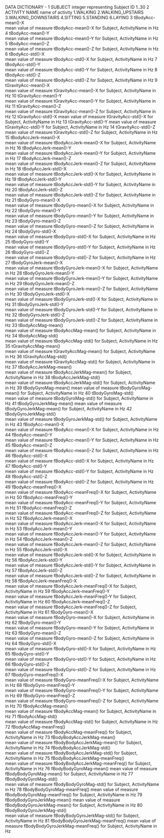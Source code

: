 DATA DICTIONARY - 
1 SUBJECT
	integer representing Subject ID
	1..30
2 ACTIVITY NAME
	name of activity
	1.WALKING
	2.WALKING_UPSTAIRS
	3.WALKING_DOWNSTAIRS
	4.SITTING
	5.STANDING
	6.LAYING
3	tBodyAcc-mean()-X	
	mean value of measure tBodyAcc-mean()-X for Subject, ActivityName in Hz
4	tBodyAcc-mean()-Y	
	mean value of measure tBodyAcc-mean()-Y for Subject, ActivityName in Hz
5	tBodyAcc-mean()-Z	
	mean value of measure tBodyAcc-mean()-Z for Subject, ActivityName in Hz
6	tBodyAcc-std()-X	
	mean value of measure tBodyAcc-std()-X for Subject, ActivityName in Hz
7	tBodyAcc-std()-Y	
	mean value of measure tBodyAcc-std()-Y for Subject, ActivityName in Hz
8	tBodyAcc-std()-Z	
	mean value of measure tBodyAcc-std()-Z for Subject, ActivityName in Hz
9	tGravityAcc-mean()-X	
	mean value of measure tGravityAcc-mean()-X for Subject, ActivityName in Hz
10	tGravityAcc-mean()-Y	
	mean value of measure tGravityAcc-mean()-Y for Subject, ActivityName in Hz
11	tGravityAcc-mean()-Z	
	mean value of measure tGravityAcc-mean()-Z for Subject, ActivityName in Hz
12	tGravityAcc-std()-X	
	mean value of measure tGravityAcc-std()-X for Subject, ActivityName in Hz
13	tGravityAcc-std()-Y	
	mean value of measure tGravityAcc-std()-Y for Subject, ActivityName in Hz
14	tGravityAcc-std()-Z	
	mean value of measure tGravityAcc-std()-Z for Subject, ActivityName in Hz
15	tBodyAccJerk-mean()-X	
	mean value of measure tBodyAccJerk-mean()-X for Subject, ActivityName in Hz
16	tBodyAccJerk-mean()-Y	
	mean value of measure tBodyAccJerk-mean()-Y for Subject, ActivityName in Hz
17	tBodyAccJerk-mean()-Z	
	mean value of measure tBodyAccJerk-mean()-Z for Subject, ActivityName in Hz
18	tBodyAccJerk-std()-X	
	mean value of measure tBodyAccJerk-std()-X for Subject, ActivityName in Hz
19	tBodyAccJerk-std()-Y	
	mean value of measure tBodyAccJerk-std()-Y for Subject, ActivityName in Hz
20	tBodyAccJerk-std()-Z	
	mean value of measure tBodyAccJerk-std()-Z for Subject, ActivityName in Hz
21	tBodyGyro-mean()-X	
	mean value of measure tBodyGyro-mean()-X for Subject, ActivityName in Hz
22	tBodyGyro-mean()-Y	
	mean value of measure tBodyGyro-mean()-Y for Subject, ActivityName in Hz
23	tBodyGyro-mean()-Z	
	mean value of measure tBodyGyro-mean()-Z for Subject, ActivityName in Hz
24	tBodyGyro-std()-X	
	mean value of measure tBodyGyro-std()-X for Subject, ActivityName in Hz
25	tBodyGyro-std()-Y	
	mean value of measure tBodyGyro-std()-Y for Subject, ActivityName in Hz
26	tBodyGyro-std()-Z	
	mean value of measure tBodyGyro-std()-Z for Subject, ActivityName in Hz
27	tBodyGyroJerk-mean()-X	
	mean value of measure tBodyGyroJerk-mean()-X for Subject, ActivityName in Hz
28	tBodyGyroJerk-mean()-Y	
	mean value of measure tBodyGyroJerk-mean()-Y for Subject, ActivityName in Hz
29	tBodyGyroJerk-mean()-Z	
	mean value of measure tBodyGyroJerk-mean()-Z for Subject, ActivityName in Hz
30	tBodyGyroJerk-std()-X	
	mean value of measure tBodyGyroJerk-std()-X for Subject, ActivityName in Hz
31	tBodyGyroJerk-std()-Y	
	mean value of measure tBodyGyroJerk-std()-Y for Subject, ActivityName in Hz
32	tBodyGyroJerk-std()-Z	
	mean value of measure tBodyGyroJerk-std()-Z for Subject, ActivityName in Hz
33	tBodyAccMag-mean()	
	mean value of measure tBodyAccMag-mean() for Subject, ActivityName in Hz
34	tBodyAccMag-std()	
	mean value of measure tBodyAccMag-std() for Subject, ActivityName in Hz
35	tGravityAccMag-mean()	
	mean value of measure tGravityAccMag-mean() for Subject, ActivityName in Hz
36	tGravityAccMag-std()	
	mean value of measure tGravityAccMag-std() for Subject, ActivityName in Hz
37	tBodyAccJerkMag-mean()	
	mean value of measure tBodyAccJerkMag-mean() for Subject, ActivityName in Hz
38	tBodyAccJerkMag-std()	
	mean value of measure tBodyAccJerkMag-std() for Subject, ActivityName in Hz
39	tBodyGyroMag-mean()	
	mean value of measure tBodyGyroMag-mean() for Subject, ActivityName in Hz
40	tBodyGyroMag-std()	
	mean value of measure tBodyGyroMag-std() for Subject, ActivityName in Hz
41	tBodyGyroJerkMag-mean()	
	mean value of measure tBodyGyroJerkMag-mean() for Subject, ActivityName in Hz
42	tBodyGyroJerkMag-std()	
	mean value of measure tBodyGyroJerkMag-std() for Subject, ActivityName in Hz
43	fBodyAcc-mean()-X	
	mean value of measure fBodyAcc-mean()-X for Subject, ActivityName in Hz
44	fBodyAcc-mean()-Y	
	mean value of measure fBodyAcc-mean()-Y for Subject, ActivityName in Hz
45	fBodyAcc-mean()-Z	
	mean value of measure fBodyAcc-mean()-Z for Subject, ActivityName in Hz
46	fBodyAcc-std()-X	
	mean value of measure fBodyAcc-std()-X for Subject, ActivityName in Hz
47	fBodyAcc-std()-Y	
	mean value of measure fBodyAcc-std()-Y for Subject, ActivityName in Hz
48	fBodyAcc-std()-Z	
	mean value of measure fBodyAcc-std()-Z for Subject, ActivityName in Hz
49	fBodyAcc-meanFreq()-X	
	mean value of measure fBodyAcc-meanFreq()-X for Subject, ActivityName in Hz
50	fBodyAcc-meanFreq()-Y	
	mean value of measure fBodyAcc-meanFreq()-Y for Subject, ActivityName in Hz
51	fBodyAcc-meanFreq()-Z	
	mean value of measure fBodyAcc-meanFreq()-Z for Subject, ActivityName in Hz
52	fBodyAccJerk-mean()-X	
	mean value of measure fBodyAccJerk-mean()-X for Subject, ActivityName in Hz
53	fBodyAccJerk-mean()-Y	
	mean value of measure fBodyAccJerk-mean()-Y for Subject, ActivityName in Hz
54	fBodyAccJerk-mean()-Z	
	mean value of measure fBodyAccJerk-mean()-Z for Subject, ActivityName in Hz
55	fBodyAccJerk-std()-X	
	mean value of measure fBodyAccJerk-std()-X for Subject, ActivityName in Hz
56	fBodyAccJerk-std()-Y	
	mean value of measure fBodyAccJerk-std()-Y for Subject, ActivityName in Hz
57	fBodyAccJerk-std()-Z	
	mean value of measure fBodyAccJerk-std()-Z for Subject, ActivityName in Hz
58	fBodyAccJerk-meanFreq()-X	
	mean value of measure fBodyAccJerk-meanFreq()-X for Subject, ActivityName in Hz
59	fBodyAccJerk-meanFreq()-Y	
	mean value of measure fBodyAccJerk-meanFreq()-Y for Subject, ActivityName in Hz
60	fBodyAccJerk-meanFreq()-Z	
	mean value of measure fBodyAccJerk-meanFreq()-Z for Subject, ActivityName in Hz
61	fBodyGyro-mean()-X	
	mean value of measure fBodyGyro-mean()-X for Subject, ActivityName in Hz
62	fBodyGyro-mean()-Y	
	mean value of measure fBodyGyro-mean()-Y for Subject, ActivityName in Hz
63	fBodyGyro-mean()-Z	
	mean value of measure fBodyGyro-mean()-Z for Subject, ActivityName in Hz
64	fBodyGyro-std()-X	
	mean value of measure fBodyGyro-std()-X for Subject, ActivityName in Hz
65	fBodyGyro-std()-Y	
	mean value of measure fBodyGyro-std()-Y for Subject, ActivityName in Hz
66	fBodyGyro-std()-Z	
	mean value of measure fBodyGyro-std()-Z for Subject, ActivityName in Hz
67	fBodyGyro-meanFreq()-X	
	mean value of measure fBodyGyro-meanFreq()-X for Subject, ActivityName in Hz
68	fBodyGyro-meanFreq()-Y	
	mean value of measure fBodyGyro-meanFreq()-Y for Subject, ActivityName in Hz
69	fBodyGyro-meanFreq()-Z	
	mean value of measure fBodyGyro-meanFreq()-Z for Subject, ActivityName in Hz
70	fBodyAccMag-mean()	
	mean value of measure fBodyAccMag-mean() for Subject, ActivityName in Hz
71	fBodyAccMag-std()	
	mean value of measure fBodyAccMag-std() for Subject, ActivityName in Hz
72	fBodyAccMag-meanFreq()	
	mean value of measure fBodyAccMag-meanFreq() for Subject, ActivityName in Hz
73	fBodyBodyAccJerkMag-mean()	
	mean value of measure fBodyBodyAccJerkMag-mean() for Subject, ActivityName in Hz
74	fBodyBodyAccJerkMag-std()	
	mean value of measure fBodyBodyAccJerkMag-std() for Subject, ActivityName in Hz
75	fBodyBodyAccJerkMag-meanFreq()	
	mean value of measure fBodyBodyAccJerkMag-meanFreq() for Subject, ActivityName in Hz
76	fBodyBodyGyroMag-mean()	
	mean value of measure fBodyBodyGyroMag-mean() for Subject, ActivityName in Hz
77	fBodyBodyGyroMag-std()	
	mean value of measure fBodyBodyGyroMag-std() for Subject, ActivityName in Hz
78	fBodyBodyGyroMag-meanFreq()	
	mean value of measure fBodyBodyGyroMag-meanFreq() for Subject, ActivityName in Hz
79	fBodyBodyGyroJerkMag-mean()	
	mean value of measure fBodyBodyGyroJerkMag-mean() for Subject, ActivityName in Hz
80	fBodyBodyGyroJerkMag-std()	
	mean value of measure fBodyBodyGyroJerkMag-std() for Subject, ActivityName in Hz
81	fBodyBodyGyroJerkMag-meanFreq()	
	mean value of measure fBodyBodyGyroJerkMag-meanFreq() for Subject, ActivityName in Hz
